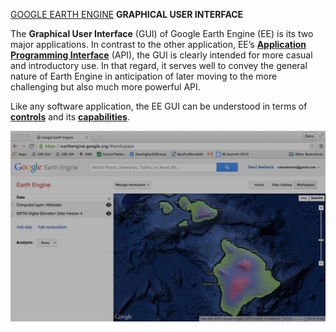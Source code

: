 [GOOGLE EARTH ENGINE](EE01%20Earth%20Engine%20\(EE\).docx)
<span class="underline"> </span>  <span class="underline"> **GRAPHICAL
USER INTERFACE** </span>

The **Graphical User Interface** (GUI) of Google Earth Engine (EE) is
its two major applications. In contrast to the other application, EE’s
[**Application Programming
Interface**](OLD%20EE05%20%20%20The%20EE%20API.docx) (API), the GUI is
clearly intended for more casual and introductory use. In that regard,
it serves well to convey the general nature of Earth Engine in
anticipation of later moving to the more challenging but also much more
powerful API.

Like any software application, the EE GUI can be understood in terms of
[**controls**](EE03%20%20%20%20%20%20GUI%20Controls.docx) and its
[**capabilities**](EE04%20%20%20%20%20%20GUI%20Capabilities.docx).

![](media/image1.jpeg)
